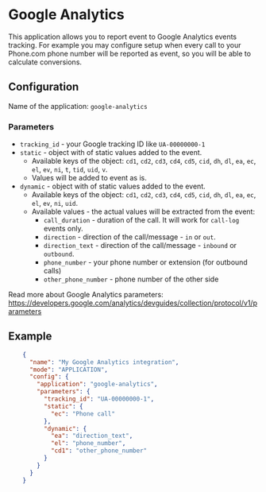 # Google Analytics

This application allows you to report event to Google Analytics events tracking. For example you may configure setup when every call to your Phone.com phone number will be reported as event, so you will be able to calculate conversions.

## Configuration

Name of the application: `google-analytics`

### Parameters

* `tracking_id` - your Google tracking ID like `UA-00000000-1`
* `static` - object with of static values added to the event.
    * Available keys of the object: `cd1`, `cd2`, `cd3`, `cd4`, `cd5`, `cid`, `dh`, `dl`, `ea`, `ec`, `el`, `ev`, `ni`, `t`, `tid`, `uid`, `v`.
    * Values will be added to event as is.
* `dynamic` - object with of static values added to the event.
    * Available keys of the object: `cd1`, `cd2`, `cd3`, `cd4`, `cd5`, `cid`, `dh`, `dl`, `ea`, `ec`, `el`, `ev`, `ni`, `uid`.
    * Available values - the actual values will be extracted from the event: 
        * `call_duration` - duration of the call. It will work for `call-log` events only.
        * `direction` - direction of the call/message - `in` or `out`.
        * `direction_text` - direction of the call/message - `inbound` or `outbound`.
        * `phone_number` - your phone number or extension (for outbound calls)
        * `other_phone_number` - phone number of the other side

Read more about Google Analytics parameters: https://developers.google.com/analytics/devguides/collection/protocol/v1/parameters

## Example

```json
    {
      "name": "My Google Analytics integration",
      "mode": "APPLICATION",
      "config": {
        "application": "google-analytics",
        "parameters": {
          "tracking_id": "UA-00000000-1",
          "static": {
            "ec": "Phone call"
          },
          "dynamic": {
            "ea": "direction_text",
            "el": "phone_number",
            "cd1": "other_phone_number"
          }
        }
      }
    }
```
